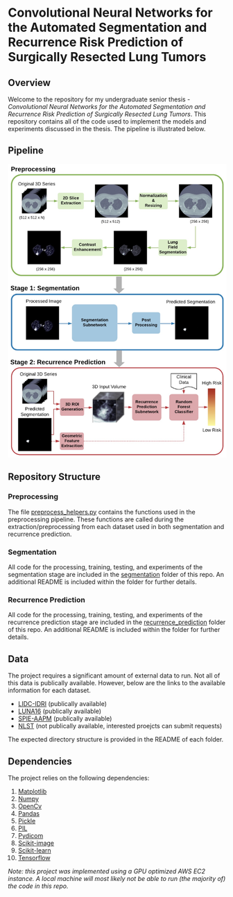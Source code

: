 # Convolutional Neural Networks for the Automated Segmentation and Recurrence Risk Prediction of Surgically Resected Lung Tumors

## Overview 
Welcome to the repository for my undergraduate senior thesis - *Convolutional Neural Networks for the Automated Segmentation and Recurrence Risk Prediction of Surgically Resected Lung Tumors*. This repository contains all of the code used to implement the models and experiments discussed in the thesis. The pipeline is illustrated below. 

## Pipeline
<p align="center">
  <img src="https://github.com/maggiebasta/lung-cancer-thesis/blob/master/figures/system_overview.jpg?raw=true" width="550">
</p>


## Repository Structure

### Preprocessing
The file [preprocess_helpers.py](https://github.com/maggiebasta/lung-cancer-thesis/blob/master/preprocess_helpers.py) contains the functions used in the preprocessing pipeline. These functions are called during the extraction/preprocessing from each dataset used in both segmentation and recurrence prediction. 

### Segmentation 
All code for the processing, training, testing, and experiments of the segmentation stage are included in the [segmentation](https://github.com/maggiebasta/lung-cancer-thesis/tree/master/segmentation) folder of this repo. An additional README is included within the folder for further details.

### Recurrence Prediction
All code for the processing, training, testing, and experiments of the recurrence prediction stage are included in the [recurrence_prediction](https://github.com/maggiebasta/lung-cancer-thesis/tree/master/recurrence_prediction) folder of this repo. An additional README is included within the folder for further details.

## Data
The project requires a significant amount of external data to run. Not all of this data is publically available. However, below are the links to the available information for each dataset. 
- [LIDC-IDRI](https://wiki.cancerimagingarchive.net/display/Public/LIDC-IDRI) (publically available)
- [LUNA16](https://luna16.grand-challenge.org/Home/) (publically available)
- [SPIE-AAPM](https://wiki.cancerimagingarchive.net/display/Public/SPIE-AAPM+Lung+CT+Challenge) (publically available)
- [NLST](https://cdas.cancer.gov/nlst/) (not publically available, interested proejcts can submit requests)

The expected directory structure is provided in the README of each folder. 

## Dependencies
The project relies on the following dependencies: 
1. [Matplotlib](https://matplotlib.org/)
2. [Numpy](https://numpy.org/)
3. [OpenCv](https://opencv.org/)
4. [Pandas](https://pandas.pydata.org/)
5. [Pickle](https://docs.python.org/3/library/pickle.html)
6. [PIL](https://www.pythonware.com/products/pil/)
7. [Pydicom](https://pydicom.github.io/)
8. [Scikit-image](https://scikit-image.org/docs/dev/api/skimage.html)
9. [Scikit-learn](https://scikit-learn.org/stable/)
10. [Tensorflow](https://www.tensorflow.org/)

*Note: this project was implemented using a GPU optimized AWS EC2 instance. A local machine will most likely not be able to run (the majority of) the code in this repo.*
